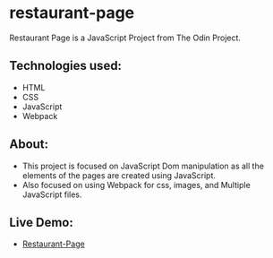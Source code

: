 # restaurant-page
Restaurant Page is a JavaScript Project from The Odin Project.

## Technologies used:
- HTML
- CSS
- JavaScript
- Webpack

## About:
- This project is focused on JavaScript Dom manipulation as all the elements of the pages are created using JavaScript.
- Also focused on using Webpack for css, images, and Multiple JavaScript files.

## Live Demo:
- [Restaurant-Page](https://alifahed.github.io/restaurant-page/)
